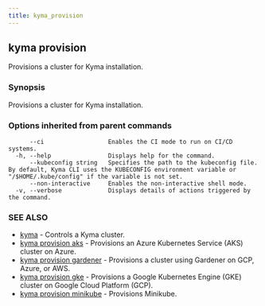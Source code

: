 ```yaml
---
title: kyma_provision
---
```


## kyma provision

Provisions a cluster for Kyma installation.

### Synopsis

Provisions a cluster for Kyma installation.

### Options inherited from parent commands

```
      --ci                  Enables the CI mode to run on CI/CD systems.
  -h, --help                Displays help for the command.
      --kubeconfig string   Specifies the path to the kubeconfig file. By default, Kyma CLI uses the KUBECONFIG environment variable or "/$HOME/.kube/config" if the variable is not set.
      --non-interactive     Enables the non-interactive shell mode.
  -v, --verbose             Displays details of actions triggered by the command.
```

### SEE ALSO

* [kyma](#kyma)	 - Controls a Kyma cluster.
* [kyma provision aks](#kyma-provision-aks)	 - Provisions an Azure Kubernetes Service (AKS) cluster on Azure.
* [kyma provision gardener](#kyma-provision-gardener)	 - Provisions a cluster using Gardener on GCP, Azure, or AWS.
* [kyma provision gke](#kyma-provision-gke)	 - Provisions a Google Kubernetes Engine (GKE) cluster on Google Cloud Platform (GCP).
* [kyma provision minikube](#kyma-provision-minikube)	 - Provisions Minikube.

